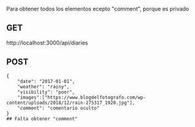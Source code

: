 Para obtener todos los elementos ecepto "comment", porque es privado
## GET
http://localhost:3000/api/diaries
## POST
```
{
	"date": "2017-01-01",
	"weather": "rainy",
	"visibility": "poor",
	"images":["https://www.blogdelfotografo.com/wp-content/uploads/2018/12/rain-275317_1920.jpg"],
	"comment": "comentario oculto"
}
## Falta obtener "comment"